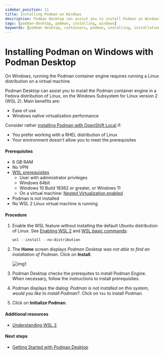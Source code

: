 ```yaml
---
sidebar_position: 11
title: Installing Podman on Windows
description: Podman Desktop can assist you to install Podman on Windows.
tags: [podman-desktop, podman, installing, windows]
keywords: [podman desktop, containers, podman, installing, installation, windows]
---
```


# Installing Podman on Windows with Podman Desktop

On Windows, running the Podman container engine requires running a Linux distribution on a virtual machine.

Podman Desktop can assist you to install the Podman container engine in a Fedora distribution of Linux, on the Windows Subsystem for Linux version 2 (WSL 2).
Main benefits are:

* Ease of use
* Windows native virtualization performance


Consider rather [installing Podman with OpenShift Local](installing-podman-with-openshift-local) if:

* You prefer working with a RHEL distribution of Linux
* Your environment doesn't allow you to meet the prerequisites

#### Prerequisites

* 6 GB RAM
* No VPN
* [WSL prerequisites](https://learn.microsoft.com/en-us/windows/wsl/troubleshooting#error-0x80370102-the-virtual-machine-could-not-be-started-because-a-required-feature-is-not-installed)
  * User with administrator privileges
  * Windows 64bit
  * Windows 10 Build 18362 or greater, or Windows 11
  * On a virtual machine: [Nested Virtualization enabled](https://learn.microsoft.com/en-us/virtualization/hyper-v-on-windows/user-guide/nested-virtualization#configure-nested-virtualization)
* Podman is not installed
* No WSL 2 Linux virtual machine is running

#### Procedure

1. Enable the WSL feature without installing the default Ubuntu distribution of Linux. See [Enabling WSL 2](https://docs.microsoft.com/en-us/windows/wsl/install) and [WSL basic commands](https://learn.microsoft.com/en-us/windows/wsl/basic-commands):

    ```powershell
    wsl --install --no-distribution
    ```
   
2. The **Home** screen displays *Podman Desktop was not able to find an installation of Podman*. Click on **Install**.

   ![img1](../img/windows/homescreen.png)

2. Podman Desktop checks the prerequites to install Podman Engine. When necessary, follow the instructions to install prerequisites.

3. Podman displays the dialog: *Podman is not installed on this system, would you like to install Podman?*. Click on `Yes` to install Podman.

4. Click on **Initialize Podman**.

#### Additional resources

* [Understanding WSL 2](https://learn.microsoft.com/en-us/windows/wsl/about#what-is-wsl-2).

#### Next steps

* [Getting Started with Podman Desktop](/docs/getting-started/getting-started)
